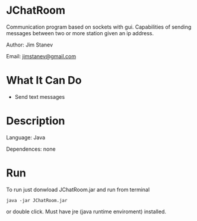 JChatRoom
=========

Communication program based on sockets with gui. Capabilities of sending messages between two or more station given
an ip address.

Author: Jim Stanev

Email: jimstanev@gmail.com


What It Can Do
==============

* Send text messages

Description
===========

Language: Java

Dependences: none

Run
===

To run just donwload JChatRoom.jar and run from terminal 

    java -jar JChatRoom.jar
    
or double click. Must have jre (java runtime enviroment) installed.
